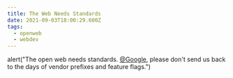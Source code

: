 ```yaml
---
title: The Web Needs Standards
date: 2021-09-03T18:00:29.600Z
tags:
  - openweb
  - webdev
---
```


alert("The open web needs standards. [@Google](https://twitter.com/Google), please don't send us back to the days of vendor prefixes and feature flags.")
